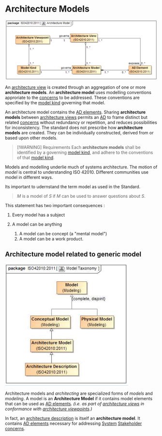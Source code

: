# Architecture Models

![Model and model Kind](../Resources/Model_and_model_kind.png)

An [architecture view](Architecture_View.md) is created through an aggregation of one or more **architecture models**. An **architecture model** uses modelling conventions approriate to the [concerns](Concern.md) to be addressed. These conventions are specified by the [model kind](Model_Kind.md) governing that model.

An architecture model contains the [AD elements](Architecture_Description_Element.md).
Sharing **architecture models** between [architecture views](Architecture_View.md) permits an [AD](Architecture_Description.md) to frame distinct but related [concerns](Concern.md) without redundancy or repetition, and reduces possibilities for inconsistency.
The standard does not prescribe how **architecture models** are created. They can be individually constructed, derived from or based upon other models.

> [!WARNING] Requirements
>Each **architecture models** shall be identified by a governing [model kind](Model_Kind.md), and adhere to the conventions of that [model kind](Model_Kind.md).

Models and modelling underlie much of systems architecture. The motion of *model* is central to understanding ISO 42010. Different communities use model in different ways.

Its important to udernstand the term model as used in the Standard.
> *M* is a model of *S* if *M* can be used to answer questions about *S*.

This statement has two important consequences :

1. Every model has a subject
2. A model can be anything

    1. A model can be concept (a "mental model")
    2. A model can be a work product.

## Architecture model related to generic model

![Model specialization](../Resources/Model_Specialization.png)

Architecture models and *architecting* are specialized forms of *models* and *modeling*.
A model is an **Architecture Model** if it contains model elements that can be used as [AD elements](Architecture_Description_Element.md). *(i.e. as part of [architecture views](Architecture_View.md) in conformance with [architecture viewpoints](Architecture_Viewpoint.md).)*

In fact, an [architecture description](Architecture_Description.md) is itself an **architecture model**. It contains [AD elements](Architecture_Description_Element.md) necessary for addressing [System](System.md) [Stakeholder](System.md) [concerns](Concern.md).
